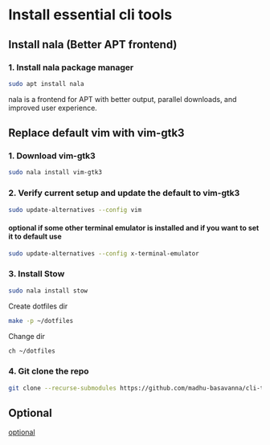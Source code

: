 # Install essential cli tools

## Install nala (Better APT frontend)

### 1. Install nala package manager

```bash
sudo apt install nala
```

nala is a frontend for APT with better output, parallel downloads, and improved user experience.

## Replace default vim with vim-gtk3

### 1. Download vim-gtk3

```bash
sudo nala install vim-gtk3
```

### 2. Verify current setup and update the default to vim-gtk3

```bash
sudo update-alternatives --config vim
```

#### optional if some other terminal emulator is installed and if you want to set it to default use
```bash
sudo update-alternatives --config x-terminal-emulator
```

### 3. Install Stow
```bash
sudo nala install stow
```

Create dotfiles dir
```bash
make -p ~/dotfiles
```

Change dir
```bash
ch ~/dotfiles
```

### 4. Git clone the repo
```bash
git clone --recurse-submodules https://github.com/madhu-basavanna/cli-tools.git
```

## Optional

[optional](optional.md)
